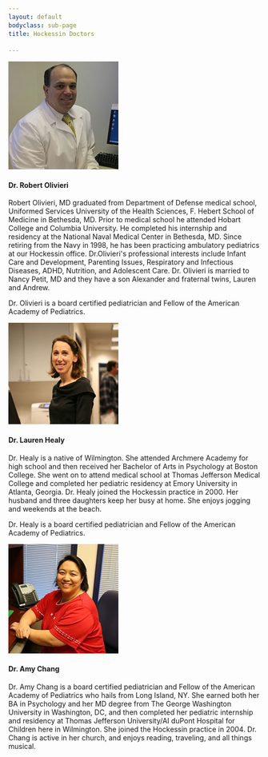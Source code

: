 ```yaml
---
layout: default
bodyclass: sub-page
title: Hockessin Doctors

---
```


<div class="media"> 
	<div class="media-left"> 
		<img class="media-object" alt="Photo of Dr. Robert Olivieri" src="images/Rob2.jpg">  
	</div> 
	<div class="media-body"> 
		<h4 class="media-heading">Dr. Robert Olivieri</h4> 
		<p>Robert Olivieri, MD graduated from Department of Defense medical school, Uniformed Services University of the Health Sciences, F. Hebert School of Medicine in Bethesda, MD. Prior to medical school he attended Hobart College and Columbia University. He completed his internship and residency at the National Naval Medical Center in Bethesda, MD. Since retiring from the Navy in 1998, he has been practicing ambulatory pediatrics at our Hockessin office. Dr.Olivieri's professional interests include Infant Care and Development, Parenting Issues, Respiratory and Infectious Diseases, ADHD, Nutrition, and Adolescent Care. Dr. Olivieri is married to Nancy Petit, MD and they have a son Alexander and fraternal twins, Lauren and Andrew.</p>
		<p>Dr. Olivieri is a board certified pediatrician and Fellow of the American Academy of Pediatrics.</p>
	</div> 
</div>

<div class="media"> 
	<div class="media-left"> 
		<img class="media-object" alt="Photo of Dr. Lauren Healy" src="images/Lori.jpg">  
	</div> 
	<div class="media-body"> 
		<h4 class="media-heading">Dr. Lauren Healy</h4> 
		<p>Dr. Healy is a native of Wilmington.  She attended Archmere Academy for high school and then received her Bachelor of Arts in Psychology at Boston College.  She went on to attend medical school at Thomas Jefferson Medical College and completed her pediatric residency at Emory University in Atlanta, Georgia.  Dr. Healy joined the Hockessin practice in 2000.  Her husband and three daughters keep her busy at home.  She enjoys jogging and weekends at the beach.</p>
		<p>Dr. Healy is a board certified pediatrician and Fellow of the American Academy of Pediatrics.</p>
	</div> 

</div>

<div class="media"> 
	<div class="media-left"> 
		<img class="media-object" alt="Photo of Dr. Amy Chang" src="images/Amy2.jpg">  
	</div> 
	<div class="media-body"> 
		<h4 class="media-heading">Dr. Amy Chang</h4> 
		<p>Dr. Amy Chang is a board certified pediatrician and Fellow of the American Academy of Pediatrics who hails from Long Island, NY.  She earned both her BA in Psychology and her MD degree from The George Washington University in Washington, DC, and then completed her pediatric internship and residency at Thomas Jefferson University/AI duPont Hospital for Children here in Wilmington.  She joined the Hockessin practice in 2004.  Dr. Chang is active in her church, and enjoys reading, traveling, and all things musical.</p>
	</div> 

</div>
